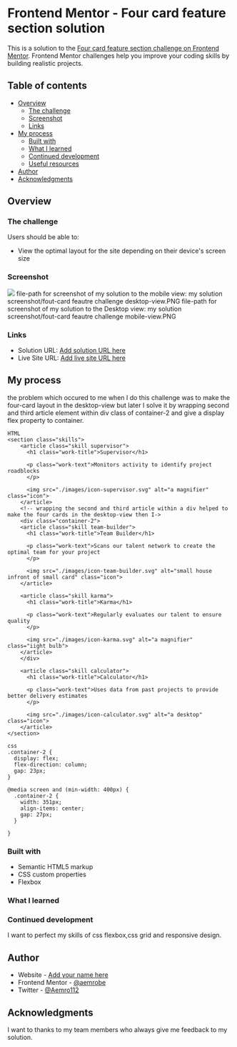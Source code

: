 # Frontend Mentor - Four card feature section solution

This is a solution to the [Four card feature section challenge on Frontend Mentor](https://www.frontendmentor.io/challenges/four-card-feature-section-weK1eFYK). Frontend Mentor challenges help you improve your coding skills by building realistic projects.

## Table of contents

- [Overview](#overview)
  - [The challenge](#the-challenge)
  - [Screenshot](#screenshot)
  - [Links](#links)
- [My process](#my-process)
  - [Built with](#built-with)
  - [What I learned](#what-i-learned)
  - [Continued development](#continued-development)
  - [Useful resources](#useful-resources)
- [Author](#author)
- [Acknowledgments](#acknowledgments)

## Overview

### The challenge

Users should be able to:

- View the optimal layout for the site depending on their device's screen size

### Screenshot

![](./screenshot.jpg)
file-path for screenshot of my solution to the mobile view: my solution screenshot/fout-card feautre challenge desktop-view.PNG
file-path for screenshot of my solution to the Desktop view: my solution screenshot/fout-card feautre challenge mobile-view.PNG

### Links

- Solution URL: [Add solution URL here](https://your-solution-url.com)
- Live Site URL: [Add live site URL here](https://your-live-site-url.com)

## My process

the problem which occured to me when I do this challenge was to make the four-card layout in the desktop-view but later I solve it by wrapping second and third article element within div class of container-2 and give a display flex property to container.

```
HTML
<section class="skills">
    <article class="skill supervisor">
      <h1 class="work-title">Supervisor</h1>

      <p class="work-text">Monitors activity to identify project roadblocks
      </p>

      <img src="./images/icon-supervisor.svg" alt="a magnifier" class="icon">
    </article>
    <!-- wrapping the second and third article within a div helped to make the four cards in the desktop-view then I->
    <div class="container-2">
    <article class="skill team-builder">
      <h1 class="work-title">Team Builder</h1>

      <p class="work-text">Scans our talent network to create the optimal team for your project
      </p>

      <img src="./images/icon-team-builder.svg" alt="small house infront of small card" class="icon">
    </article>

    <article class="skill karma">
      <h1 class="work-title">Karma</h1>

      <p class="work-text">Regularly evaluates our talent to ensure quality
      </p>

      <img src="./images/icon-karma.svg" alt="a magnifier" class="iight bulb">
    </article>
    </div>

    <article class="skill calculator">
      <h1 class="work-title">Calculator</h1>

      <p class="work-text">Uses data from past projects to provide better delivery estimates
      </p>

      <img src="./images/icon-calculator.svg" alt="a desktop" class="icon">
    </article>
</section>
```

```
css
.container-2 {
  display: flex;
  flex-direction: column;
  gap: 23px;
}

@media screen and (min-width: 400px) {
  .container-2 {
    width: 351px;
    align-items: center;
    gap: 27px;
  }

}
```

### Built with

- Semantic HTML5 markup
- CSS custom properties
- Flexbox

### What I learned

### Continued development

I want to perfect my skills of css flexbox,css grid and responsive design.

## Author

- Website - [Add your name here](https://www.your-site.com)
- Frontend Mentor - [@aemrobe](https://www.frontendmentor.io/profile/aemrobe)
- Twitter - [@Aemro112](https://www.twitter.com/Aemro112)

## Acknowledgments

I want to thanks to my team members who always give me feedback to my solution.
